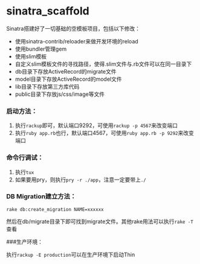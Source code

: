 sinatra_scaffold
================

Sinatra搭建好了一切基础的空模板项目，包括以下修改：

- 使用sinatra-contrib/reloader来做开发环境的reload
- 使用bundler管理gem
- 使用slim模板
- 自定义slim模板文件的寻找路径，使得.slim文件与.rb文件可以在同一目录下
- db目录下存放ActiveRecord的migrate文件
- model目录下存放ActiveRecord的model文件
- lib目录下存放第三方库代码
- public目录下存放js/css/image等文件

### 启动方法：

1. 执行```rackup```即可，默认端口9292，可使用```rackup -p 4567```来改变端口
2. 执行```ruby app.rb```也行，默认端口4567，可使用```ruby app.rb -p 9292```来改变端口

### 命令行调试：

1. 执行```tux```
2. 如果要用pry，则执行```pry -r ./app```，注意一定要带上```./```

### DB Migration建立方法：

```rake db:create_migration NAME=xxxxxx```

然后在db/migrate目录下即可找到migrate文件。其他rake用法可以执行```rake -T```查看

###生产环境：

执行```rackup -E production```可以在生产环境下启动Thin
